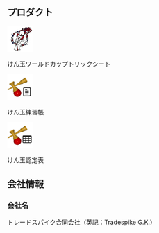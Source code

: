 <a name="Products"></a>
## プロダクト

<div>
    <p class="middle"><img src="assets/image/KWC_logo-60.png" alt="けん玉ワールドカップトリックシート" /></p>
    <p class="middle">けん玉ワールドカップトリックシート</p>
</div>

<div>
    <p class="middle"><img src="assets/image/kendama-trainer-60.png" alt="けん玉練習帳" /></p>
    <p class="midle">けん玉練習帳</p>
</div>

<div>
    <p class="middle"><img src="assets/image/kendama-grade-tables-60.png" alt="けん玉認定表" /></p>
    <p class="middle">けん玉認定表</p>
</div>

<a name="Company"></a>
## 会社情報

### 会社名

トレードスパイク合同会社（英記：Tradespike G.K.）